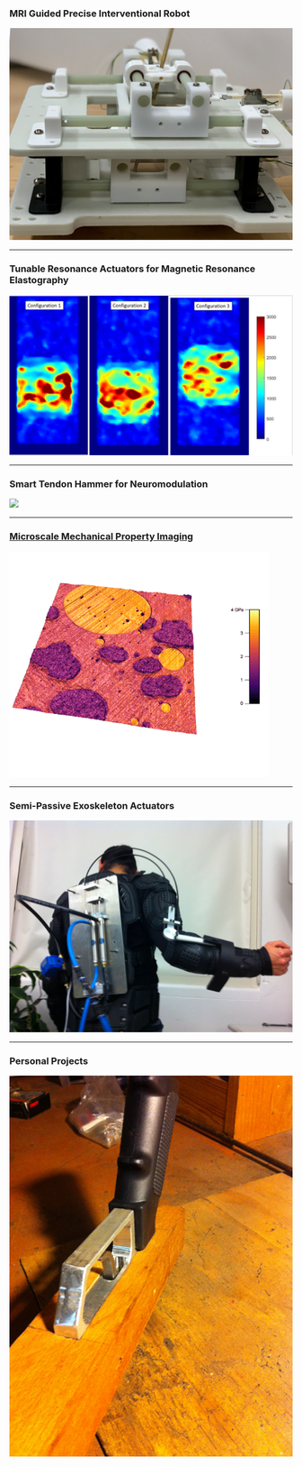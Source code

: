 
 

### MRI Guided Precise Interventional Robot
<a href="/AUTOSPINE.md"><img src="images/Robot.png?raw=true"/></a>

---
### Tunable Resonance Actuators for Magnetic Resonance Elastography

<a href="/MRE.md"><img src="images/StiffImage.PNG?raw=true"></a>

---

### Smart Tendon Hammer for Neuromodulation
<a href="/TTAP.md"><img src="images/Classification App Gif.GIF?raw=true"/>
<hr>

 ### Microscale Mechanical Property Imaging
 <a href="https://scholar.google.com/citations?user=c3EGN8IAAAAJ&hl=en"><img src="images/AMFM.png"></a>

 <hr>
 
### Semi-Passive Exoskeleton Actuators
<a href="https://scholar.google.com/citations?user=c3EGN8IAAAAJ&hl=en"><img src="images/APEX proto.JPG"></a>

---
### Personal Projects

<a href="Personal.md"><img src="images/Handle mount.JPG"/>





